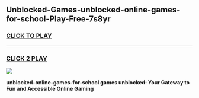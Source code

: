 
## Unblocked-Games-unblocked-online-games-for-school-Play-Free-7s8yr
<h3>
<a href="https://premium76.site?title=unblocked-online-games-for-school&ref=09A">CLICK TO PLAY</a></h3>
<hr>

<h3>
<a href="https://premium76.site?title=unblocked-online-games-for-school&ref=09A">CLICK 2 PLAY</a>
  
</h3>

<a href="https://premium76.site?title=unblocked-online-games-for-school&ref=09A"><img src="https://clearcache.store/games.png"></a>


**unblocked-online-games-for-school games unblocked: Your Gateway to Fun and Accessible Online Gaming**
